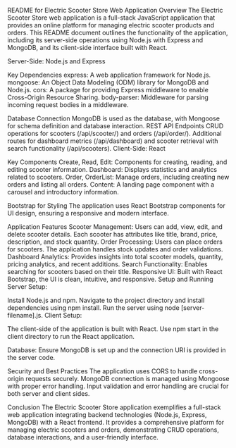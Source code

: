 README for Electric Scooter Store Web Application
Overview
The Electric Scooter Store web application is a full-stack JavaScript application that provides an online platform for managing electric scooter products and orders. This README document outlines the functionality of the application, including its server-side operations using Node.js with Express and MongoDB, and its client-side interface built with React.

Server-Side: Node.js and Express

Key Dependencies
express: A web application framework for Node.js.
mongoose: An Object Data Modeling (ODM) library for MongoDB and Node.js.
cors: A package for providing Express middleware to enable Cross-Origin Resource Sharing.
body-parser: Middleware for parsing incoming request bodies in a middleware.

Database Connection
MongoDB is used as the database, with Mongoose for schema definition and database interaction.
REST API Endpoints
CRUD operations for scooters (/api/scooter/) and orders (/api/order/).
Additional routes for dashboard metrics (/api/dashboard) and scooter retrieval with search functionality (/api/scooters).
Client-Side: React

Key Components
Create, Read, Edit: Components for creating, reading, and editing scooter information.
Dashboard: Displays statistics and analytics related to scooters.
Order, OrderList: Manage orders, including creating new orders and listing all orders.
Content: A landing page component with a carousel and introductory information.

Bootstrap for Styling
The application uses React Bootstrap components for UI design, ensuring a responsive and modern interface.

Application Features
Scooter Management: Users can add, view, edit, and delete scooter details. Each scooter has attributes like title, brand, price, description, and stock quantity.
Order Processing: Users can place orders for scooters. The application handles stock updates and order validations.
Dashboard Analytics: Provides insights into total scooter models, quantity, pricing analytics, and recent additions.
Search Functionality: Enables searching for scooters based on their title.
Responsive UI: Built with React Bootstrap, the UI is clean, intuitive, and responsive.
Setup and Running
Server Setup:

Install Node.js and npm.
Navigate to the project directory and install dependencies using npm install.
Run the server using node [server-filename].js.
Client Setup:

The client-side of the application is built with React.
Use npm start in the client directory to run the React application.

Database:
Ensure MongoDB is set up and the connection URI is provided in the server code.

Security and Best Practices
The application uses CORS to handle cross-origin requests securely.
MongoDB connection is managed using Mongoose with proper error handling.
Input validation and error handling are crucial for both server and client sides.

Conclusion
The Electric Scooter Store application exemplifies a full-stack web application integrating backend technologies (Node.js, Express, MongoDB) with a React frontend. It provides a comprehensive platform for managing electric scooters and orders, demonstrating CRUD operations, database interactions, and a user-friendly interface.
